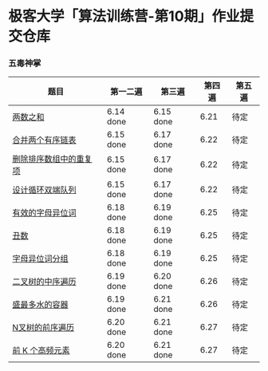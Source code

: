 # 极客大学「算法训练营-第10期」作业提交仓库

### 五毒神掌

| 题目 | 第一二遍 | 第三遍 | 第四遍 | 第五遍 |
|---|---|---|---|---|
| [两数之和](https://leetcode-cn.com/problems/two-sum/) | 6.14 done | 6.15 done | 6.21 | 待定 |
| [合并两个有序链表](https://leetcode-cn.com/problems/merge-two-sorted-lists/) | 6.15 done | 6.17 done | 6.22 | 待定 |
| [删除排序数组中的重复项](https://leetcode-cn.com/problems/remove-duplicates-from-sorted-array/) | 6.15 done | 6.17 done | 6.22 | 待定 |
| [设计循环双端队列](https://leetcode.com/problems/design-circular-deque/) | 6.15 done | 6.17 done | 6.22 | 待定 |
| [有效的字母异位词](https://leetcode-cn.com/problems/valid-anagram/description/) | 6.18 done | 6.19 done | 6.25 | 待定 |
| [丑数](https://leetcode-cn.com/problems/chou-shu-lcof/) | 6.18 done | 6.19 done | 6.25 | 待定 |
| [字母异位词分组](https://leetcode-cn.com/problems/group-anagrams/) | 6.18 done | 6.19 done | 6.25 | 待定 |
| [二叉树的中序遍历](https://leetcode-cn.com/problems/binary-tree-inorder-traversal/) | 6.19 done | 6.20 done | 6.26 | 待定 |
| [盛最多水的容器](https://leetcode-cn.com/problems/container-with-most-water//) | 6.19 done | 6.21 done | 6.26 | 待定 |
| [N叉树的前序遍历](https://leetcode-cn.com/problems/n-ary-tree-preorder-traversal/description/) | 6.20 done | 6.21 done | 6.27 | 待定 |
| [前 K 个高频元素](https://leetcode-cn.com/problems/top-k-frequent-elements/) | 6.20 done | 6.21 done | 6.27 | 待定 |